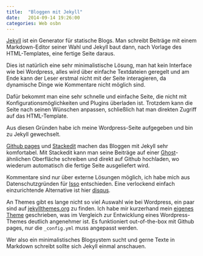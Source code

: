 ```yaml
---
title:  "Bloggen mit Jekyll"
date:   2014-09-14 19:26:00
categories: Web osbn
---
```


[Jekyll](http://jekyllrb.com/) ist ein Generator für statische Blogs. Man schreibt Beiträge mit einem Markdown-Editor seiner Wahl und Jekyll baut dann, nach Vorlage des HTML-Templates, eine fertige Seite daraus.

Dies ist natürlich eine sehr minimalistische Lösung, man hat kein Interface wie bei Wordpress, alles wird über einfache Textdateien geregelt und am Ende kann der Leser erstmal nicht mit der Seite interagieren, da dynamische Dinge wie Kommentare nicht möglich sind.

Dafür bekommt man eine sehr schnelle und einfache Seite, die nicht mit Konfigurationsmöglichkeiten und Plugins überladen ist. Trotzdem kann die Seite nach seinen Wünschen anpassen, schließlich hat man direkten Zugriff auf das HTML-Template.


Aus diesen Gründen habe ich meine Wordpress-Seite aufgegeben und bin zu Jekyll gewechselt.

[Github pages](https://pages.github.com/) und [Stackedit](https://stackedit.io/editor) machen das Bloggen mit Jekyll sehr komfortabel. Mit Stackedit kann man seine Beiträge auf einer [Ghost](https://ghost.org/)-ähnlichen Oberfläche schreiben und direkt auf Github hochladen, wo wiederum automatisch die fertige Seite ausgeliefert wird.

Kommentare sind nur über externe Lösungen möglich, ich habe mich aus Datenschutzgründen für [Isso](http://posativ.org/isso/) entschieden. Eine verlockend einfach einzurichtende Alternative ist hier [disqus](https://disqus.com/).

An Themes gibt es lange nicht so viel Auswahl wie bei Wordpress, ein paar sind auf [jekyllthemes.org](http://jekyllthemes.org/) zu finden.
Ich habe mir kurzerhand mein [eigenes Theme](https://github.com/niklasbuschmann/Contrast) geschrieben, was im Vergleich zur Entwicklung eines Wordpress-Themes deutlich angenehmer ist.
Es funktioniert out-of-the-box mit Github pages, nur die `_config.yml` muss angepasst werden.

Wer also ein minimalistisches Blogsystem sucht und gerne Texte in Markdown schreibt sollte sich Jekyll einmal anschauen. 

